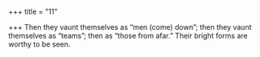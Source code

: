+++
title = "11"

+++
Then they vaunt themselves as “men (come) down”; then they vaunt  themselves as “teams”;
then as “those from afar.” Their bright forms are worthy to be seen.